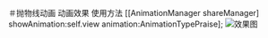 ＃抛物线动画
动画效果
使用方法
    [[AnimationManager shareManager] showAnimation:self.view animation:AnimationTypePraise];
![效果图](https://github.com/lvzhao666/Animation/blob/master/Untitled.gif)
